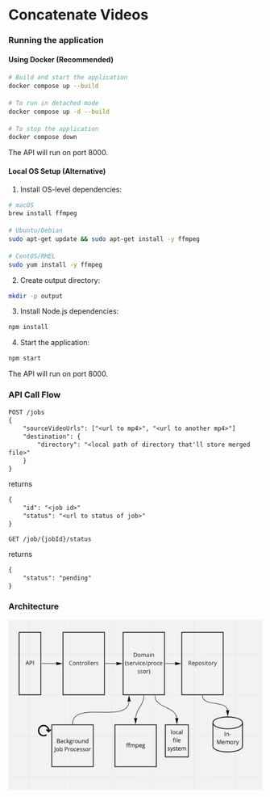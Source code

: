 # Concatenate Videos

### Running the application

#### Using Docker (Recommended)

```bash
# Build and start the application
docker compose up --build

# To run in detached mode
docker compose up -d --build

# To stop the application
docker compose down
```

The API will run on port 8000.

#### Local OS Setup (Alternative)

1. Install OS-level dependencies:
```bash
# macOS
brew install ffmpeg

# Ubuntu/Debian
sudo apt-get update && sudo apt-get install -y ffmpeg

# CentOS/RHEL
sudo yum install -y ffmpeg
```

2. Create output directory:
```bash
mkdir -p output
```

3. Install Node.js dependencies:
```bash
npm install
```

4. Start the application:
```bash
npm start
```

The API will run on port 8000.

### API Call Flow

```
POST /jobs
{
    "sourceVideoUrls": ["<url to mp4>", "<url to another mp4>"]
    "destination": {
        "directory": "<local path of directory that'll store merged file>"
    }
}
```

returns

```
{
    "id": "<job id>"
    "status": "<url to status of job>"
}
```

```
GET /job/{jobId}/status
```

returns

```
{
    "status": "pending"
}
```

### Architecture

![Overview](./architecture-overview.png)
